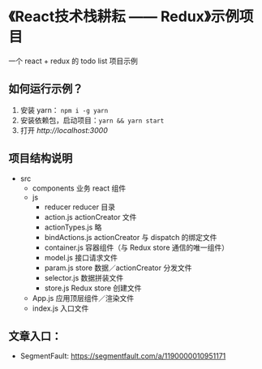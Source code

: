 # 《React技术栈耕耘 —— Redux》示例项目
一个 react + redux 的 todo list 项目示例

## 如何运行示例？
1. 安装 yarn： `npm i -g yarn`
2. 安装依赖包，启动项目：`yarn && yarn start`
3. 打开 <cite>http://localhost:3000</cite>

## 项目结构说明
- src
  - components 业务 react 组件
  - js
    - reducer reducer 目录
    - action.js actionCreator 文件
    - actionTypes.js 略
    - bindActions.js actionCreator 与 dispatch 的绑定文件
    - container.js 容器组件（与 Redux store 通信的唯一组件）
    - model.js 接口请求文件
    - param.js store 数据／actionCreator 分发文件
    - selector.js 数据拼装文件
    - store.js Redux store 创建文件
  - App.js 应用顶层组件／渲染文件
  - index.js 入口文件
  
## 文章入口：
- SegmentFault: https://segmentfault.com/a/1190000010951171
